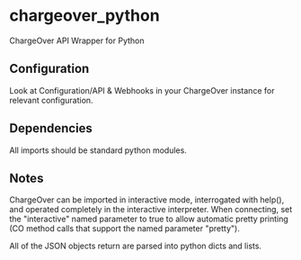 chargeover_python
=================

ChargeOver API Wrapper for Python

Configuration
-------------

Look at Configuration/API & Webhooks in your ChargeOver instance for
relevant configuration.

Dependencies
------------

All imports should be standard python modules.

Notes
-----

ChargeOver can be imported in interactive mode, interrogated with
help(), and operated completely in the interactive interpreter. When
connecting, set the "interactive" named parameter to true to allow
automatic pretty printing (CO method calls that support the named
parameter "pretty").

All of the JSON objects return are parsed into python dicts and lists.